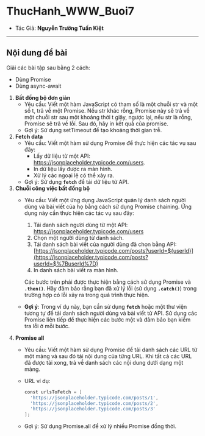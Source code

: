 # ThucHanh_WWW_Buoi7
- Tác Giả: **Nguyễn Trường Tuấn Kiệt**
---
## Nội dung đề bài

Giải các bài tập sau bằng 2 cách:

- Dùng Promise
- Dùng async-await
1. **Bất đồng bộ đơn giản**
    - Yêu cầu: Viết một hàm JavaScript có tham số là một chuỗi str và một số t, trả về một Promise. Nếu str khác rỗng, Promise này sẽ trả về một chuỗi str sau một khoảng thời t giây, ngược lại, nếu str là rỗng, Promise sẽ trả về lỗi. Sau đó, hãy in kết quả của promise.
    - Gợi ý: Sử dụng setTimeout để tạo khoảng thời gian trễ.
2. **Fetch data**
    - Yêu cầu: Viết một hàm sử dụng Promise để thực hiện các tác vụ sau đây:
        - Lấy dữ liệu từ một API: https://jsonplaceholder.typicode.com/users.
        - In dữ liệu lấy được ra màn hình.
        - Xử lý các ngoại lệ có thể xảy ra.
    - Gợi ý: Sử dụng **`fetch`** để tải dữ liệu từ API.
3. **Chuỗi công việc bất đồng bộ**
    - Yêu cầu: Viết một ứng dụng JavaScript quản lý danh sách người dùng và bài viết của họ bằng cách sử dụng Promise chaining. Ứng dụng này cần thực hiện các tác vụ sau đây:
        1. Tải danh sách người dùng từ một API: https://jsonplaceholder.typicode.com/users
        2. Chọn một người dùng từ danh sách.
        3. Tải danh sách bài viết của người dùng đã chọn bằng API: [https://jsonplaceholder.typicode.com/posts?userId=${userId}](https://jsonplaceholder.typicode.com/posts?userId=$%7BuserId%7D)
        4. In danh sách bài viết ra màn hình.
        
        Các bước trên phải được thực hiện bằng cách sử dụng Promise và **`.then()`**. Hãy đảm bảo rằng bạn đã xử lý lỗi (sử dụng **`.catch()`**) trong trường hợp có lỗi xảy ra trong quá trình thực hiện.
        
    - **Gợi ý**: Trong ví dụ này, bạn cần sử dụng **`fetch`** hoặc một thư viện tương tự để tải danh sách người dùng và bài viết từ API. Sử dụng các Promise liên tiếp để thực hiện các bước một và đảm bảo bạn kiểm tra lỗi ở mỗi bước.
4. **Promise all**
    - Yêu cầu: Viết một hàm sử dụng Promise để tải danh sách các URL từ một mảng và sau đó tải nội dung của từng URL. Khi tất cả các URL đã được tải xong, trả về danh sách các nội dung dưới dạng một mảng.
    - URL ví dụ:
        
        ```powershell
        const urlsToFetch = [
          'https://jsonplaceholder.typicode.com/posts/1',
          'https://jsonplaceholder.typicode.com/posts/2',
          'https://jsonplaceholder.typicode.com/posts/3'
        ];
        ```
        
    - Gợi ý: Sử dụng Promise.all để xử lý nhiều Promise đồng thời.
